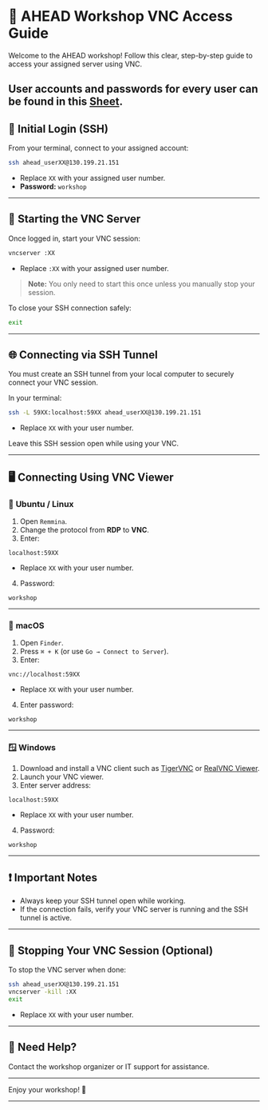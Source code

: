 # 🚀 AHEAD Workshop VNC Access Guide

Welcome to the AHEAD workshop! Follow this clear, step-by-step guide to access your assigned server using VNC.


User accounts and passwords for every user can be found in this [Sheet](https://docs.google.com/spreadsheets/d/13zLc7p-xwgFj2rsLr5I2MfvB38KfYNqfzxKEAejx608/edit?gid=1597156241#gid=1597156241).
---

## 📌 Initial Login (SSH)

From your terminal, connect to your assigned account:

```bash
ssh ahead_userXX@130.199.21.151
```

- Replace `XX` with your assigned user number.
- **Password:** `workshop`

---

## 🚦 Starting the VNC Server

Once logged in, start your VNC session:

```bash
vncserver :XX
```

- Replace `:XX` with your assigned user number.

> **Note:** You only need to start this once unless you manually stop your session.

To close your SSH connection safely:

```bash
exit
```

---

## 🌐 Connecting via SSH Tunnel

You must create an SSH tunnel from your local computer to securely connect your VNC session.

In your terminal:

```bash
ssh -L 59XX:localhost:59XX ahead_userXX@130.199.21.151
```

- Replace `XX` with your user number.

Leave this SSH session open while using your VNC.

---

## 🖥️ Connecting Using VNC Viewer

### 🐧 **Ubuntu / Linux**

1. Open `Remmina`.
2. Change the protocol from **RDP** to **VNC**.
3. Enter:

```
localhost:59XX
```

- Replace `XX` with your user number.

4. Password:

```
workshop
```

---

### 🍎 **macOS**

1. Open `Finder`.
2. Press `⌘ + K` (or use `Go → Connect to Server`).
3. Enter:

```
vnc://localhost:59XX
```

- Replace `XX` with your user number.

4. Enter password:

```
workshop
```

---

### 🪟 **Windows**

1. Download and install a VNC client such as [TigerVNC](https://tigervnc.org/) or [RealVNC Viewer](https://www.realvnc.com/en/connect/download/viewer/).
2. Launch your VNC viewer.
3. Enter server address:

```
localhost:59XX
```

- Replace `XX` with your user number.

4. Password:

```
workshop
```

---

## ❗ Important Notes

- Always keep your SSH tunnel open while working.
- If the connection fails, verify your VNC server is running and the SSH tunnel is active.

---

## 🔌 Stopping Your VNC Session (Optional)

To stop the VNC server when done:

```bash
ssh ahead_userXX@130.199.21.151
vncserver -kill :XX
exit
```

- Replace `XX` with your user number.

---

## 📩 Need Help?

Contact the workshop organizer or IT support for assistance.

---

Enjoy your workshop! 🚀

---

